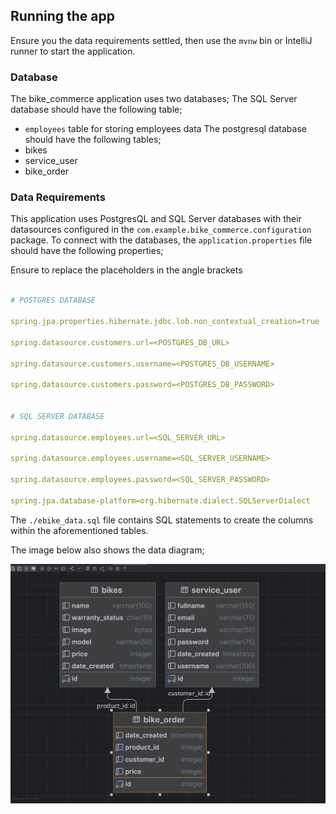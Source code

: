 ## Running the app
Ensure you the data requirements settled, then use the `mvnw` bin or IntelliJ runner to start the application.

### Database

The bike_commerce application uses two databases;
The SQL Server database should have the following table;

*  `employees` table for storing employees data
The postgresql database should have the following tables;
* bikes
* service_user
* bike_order

  

### Data Requirements
This application uses PostgresQL and SQL Server databases with their datasources configured in the `com.example.bike_commerce.configuration` package. To connect with the databases, the `application.properties` file should have the following properties;

Ensure to replace the placeholders in the angle brackets

```yml

# POSTGRES DATABASE

spring.jpa.properties.hibernate.jdbc.lob.non_contextual_creation=true

spring.datasource.customers.url=<POSTGRES_DB_URL>

spring.datasource.customers.username=<POSTGRES_DB_USERNAME>

spring.datasource.customers.password=<POSTGRES_DB_PASSWORD>
  

# SQL SERVER DATABASE

spring.datasource.employees.url=<SQL_SERVER_URL>

spring.datasource.employees.username=<SQL_SERVER_USERNAME>

spring.datasource.employees.password=<SQL_SERVER_PASSWORD>

spring.jpa.database-platform=org.hibernate.dialect.SQLServerDialect

```

The `./ebike_data.sql` file contains SQL statements to create the columns within the aforementioned tables.

The image below also shows the data diagram;

<img  src="data-visualization.png"  alt="Data Visualization"  />
